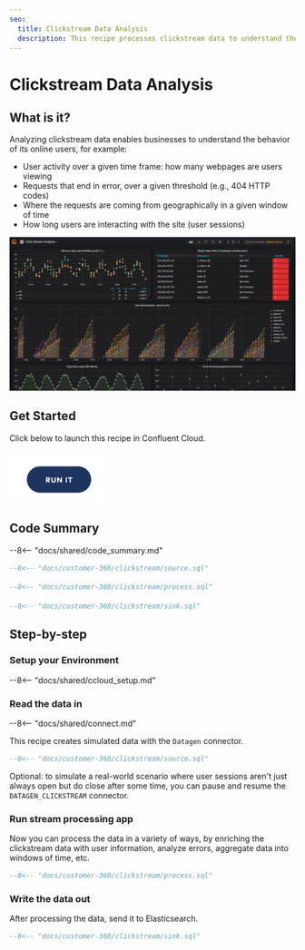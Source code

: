 ```yaml
---
seo:
  title: Clickstream Data Analysis
  description: This recipe processes clickstream data to understand the behavior of its online users
---
```


# Clickstream Data Analysis

## What is it?

Analyzing clickstream data enables businesses to understand the behavior of its online users, for example:

- User activity over a given time frame: how many webpages are users viewing
- Requests that end in error, over a given threshold (e.g., 404 HTTP codes)
- Where the requests are coming from geographically in a given window of time
- How long users are interacting with the site (user sessions)

![grafana](../../img/clickstream.png)

## Get Started

Click below to launch this recipe in Confluent Cloud.

<a href="https://www.confluent.io/confluent-cloud/tryfree/"><img src="../../img/launch.png" /></a>

## Code Summary

--8<-- "docs/shared/code_summary.md"

```sql
--8<-- "docs/customer-360/clickstream/source.sql"

--8<-- "docs/customer-360/clickstream/process.sql"

--8<-- "docs/customer-360/clickstream/sink.sql"
```

## Step-by-step

### Setup your Environment

--8<-- "docs/shared/ccloud_setup.md"

### Read the data in

--8<-- "docs/shared/connect.md"

This recipe creates simulated data with the `Datagen` connector.

```sql
--8<-- "docs/customer-360/clickstream/source.sql"
```

Optional: to simulate a real-world scenario where user sessions aren't just always open but do close after some time, you can pause and resume the `DATAGEN_CLICKSTREAM` connector.

### Run stream processing app

Now you can process the data in a variety of ways, by enriching the clickstream data with user information, analyze errors, aggregate data into windows of time, etc.

```sql
--8<-- "docs/customer-360/clickstream/process.sql"
```

### Write the data out

After processing the data, send it to Elasticsearch.

```sql
--8<-- "docs/customer-360/clickstream/sink.sql"
```
